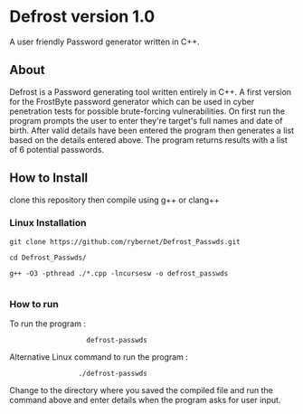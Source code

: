 # Defrost version 1.0 

A user friendly Password generator written in C++. 

## About 

Defrost is a Password generating tool written entirely in C++. A first version for the FrostByte password generator which can be used in cyber penetration tests for possible brute-forcing vulnerabilities. On first run the program prompts the user to enter they're target's full names and date of birth. After valid details have been entered the program then generates a list based on the details entered above. 
The program returns results with a list of 6 potential passwords.

##  How to Install

clone this repository then compile using g++ or clang++

### Linux Installation 
``` 
git clone https://github.com/rybernet/Defrost_Passwds.git 

cd Defrost_Passwds/ 

g++ -O3 -pthread ./*.cpp -lncursesw -o defrost_passwds 
 
``` 

### How to run 

To run the program :
```
                   defrost-passwds
```
Alternative Linux command to run the program :
```
                 ./defrost-passwds
```
Change to the directory where you saved the compiled file and run the command above and enter details when the program asks for user input.
